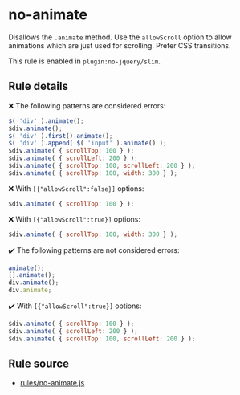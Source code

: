 # no-animate

Disallows the `.animate` method. Use the `allowScroll` option to allow animations which are just used for scrolling. Prefer CSS transitions.

This rule is enabled in `plugin:no-jquery/slim`.

## Rule details

❌ The following patterns are considered errors:
```js
$( 'div' ).animate();
$div.animate();
$( 'div' ).first().animate();
$( 'div' ).append( $( 'input' ).animate() );
$div.animate( { scrollTop: 100 } );
$div.animate( { scrollLeft: 200 } );
$div.animate( { scrollTop: 100, scrollLeft: 200 } );
$div.animate( { scrollTop: 100, width: 300 } );
```
❌ With `[{"allowScroll":false}]` options:
```js
$div.animate( { scrollTop: 100 } );
```
❌ With `[{"allowScroll":true}]` options:
```js
$div.animate( { scrollTop: 100, width: 300 } );
```

✔️ The following patterns are not considered errors:
```js
animate();
[].animate();
div.animate();
div.animate;
```
✔️ With `[{"allowScroll":true}]` options:
```js
$div.animate( { scrollTop: 100 } );
$div.animate( { scrollLeft: 200 } );
$div.animate( { scrollTop: 100, scrollLeft: 200 } );
```
## Rule source

* [rules/no-animate.js](../rules/no-animate.js)
